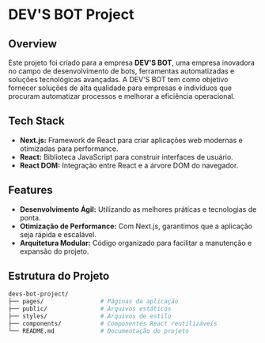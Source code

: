 # DEV'S BOT Project

## Overview

Este projeto foi criado para a empresa **DEV'S BOT**, uma empresa inovadora no campo de desenvolvimento de bots, ferramentas automatizadas e soluções tecnológicas avançadas. A DEV'S BOT tem como objetivo fornecer soluções de alta qualidade para empresas e indivíduos que procuram automatizar processos e melhorar a eficiência operacional.

## Tech Stack

- **Next.js:** Framework de React para criar aplicações web modernas e otimizadas para performance.
- **React:** Biblioteca JavaScript para construir interfaces de usuário.
- **React DOM:** Integração entre React e a árvore DOM do navegador.

## Features

- **Desenvolvimento Ágil:** Utilizando as melhores práticas e tecnologias de ponta.
- **Otimização de Performance:** Com Next.js, garantimos que a aplicação seja rápida e escalável.
- **Arquitetura Modular:** Código organizado para facilitar a manutenção e expansão do projeto.

## Estrutura do Projeto

```bash
devs-bot-project/
├── pages/                # Páginas da aplicação
├── public/               # Arquivos estáticos
├── styles/               # Arquivos de estilo
├── components/           # Componentes React reutilizáveis
└── README.md             # Documentação do projeto
